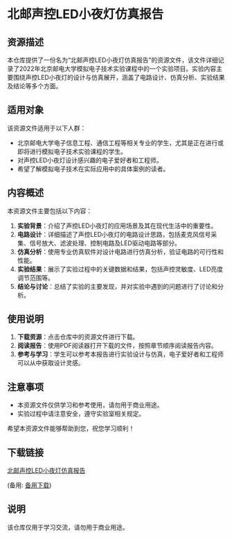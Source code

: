 # 北邮声控LED小夜灯仿真报告

## 资源描述

本仓库提供了一份名为“北邮声控LED小夜灯仿真报告”的资源文件，该文件详细记录了2022年北京邮电大学模拟电子技术实验课程中的一个实验项目。实验内容主要围绕声控LED小夜灯的设计与仿真展开，涵盖了电路设计、仿真分析、实验结果及结论等多个方面。

## 适用对象

该资源文件适用于以下人群：

- 北京邮电大学电子信息工程、通信工程等相关专业的学生，尤其是正在进行或即将进行模拟电子技术实验课程的学生。
- 对声控LED小夜灯设计感兴趣的电子爱好者和工程师。
- 希望了解模拟电子技术在实际应用中的具体案例的读者。

## 内容概述

本资源文件主要包括以下内容：

1. **实验背景**：介绍了声控LED小夜灯的应用场景及其在现代生活中的重要性。
2. **电路设计**：详细描述了声控LED小夜灯的电路设计思路，包括麦克风信号采集、信号放大、滤波处理、控制电路及LED驱动电路等部分。
3. **仿真分析**：使用专业仿真软件对设计电路进行仿真分析，验证电路的可行性和性能。
4. **实验结果**：展示了实验过程中的关键数据和结果，包括声控灵敏度、LED亮度调节范围等。
5. **结论与讨论**：总结了实验的主要发现，并对实验中遇到的问题进行了讨论和分析。

## 使用说明

1. **下载资源**：点击仓库中的资源文件进行下载。
2. **阅读报告**：使用PDF阅读器打开下载的文件，按照章节顺序阅读报告内容。
3. **参考与学习**：学生可以参考本报告进行实验设计与仿真，电子爱好者和工程师可以从中获取设计灵感。

## 注意事项

- 本资源文件仅供学习和参考使用，请勿用于商业用途。
- 实验过程中请注意安全，遵守实验室相关规定。

希望本资源文件能够帮助到您，祝您学习顺利！

## 下载链接
[北邮声控LED小夜灯仿真报告](https://pan.quark.cn/s/f0cc8bd2b16f) 

(备用: [备用下载](https://pan.baidu.com/s/19boN6xivwa9z_kfi-uVb_g?pwd=1234))

## 说明

该仓库仅用于学习交流，请勿用于商业用途。
